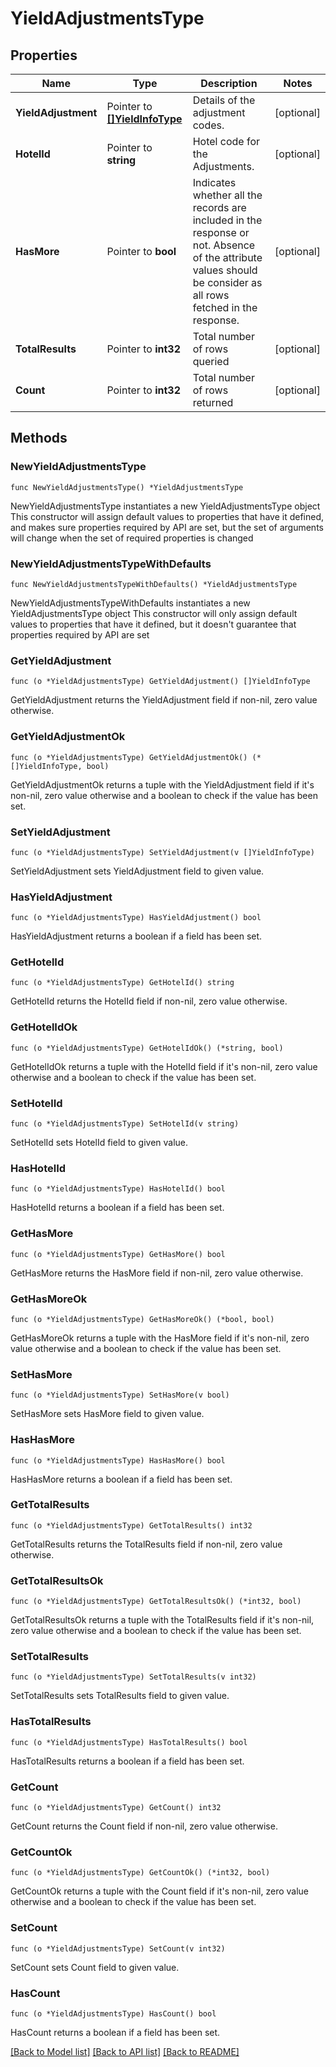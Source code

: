 # YieldAdjustmentsType

## Properties

Name | Type | Description | Notes
------------ | ------------- | ------------- | -------------
**YieldAdjustment** | Pointer to [**[]YieldInfoType**](YieldInfoType.md) | Details of the adjustment codes. | [optional] 
**HotelId** | Pointer to **string** | Hotel code for the Adjustments. | [optional] 
**HasMore** | Pointer to **bool** | Indicates whether all the records are included in the response or not. Absence of the attribute values should be consider as all rows fetched in the response. | [optional] 
**TotalResults** | Pointer to **int32** | Total number of rows queried | [optional] 
**Count** | Pointer to **int32** | Total number of rows returned | [optional] 

## Methods

### NewYieldAdjustmentsType

`func NewYieldAdjustmentsType() *YieldAdjustmentsType`

NewYieldAdjustmentsType instantiates a new YieldAdjustmentsType object
This constructor will assign default values to properties that have it defined,
and makes sure properties required by API are set, but the set of arguments
will change when the set of required properties is changed

### NewYieldAdjustmentsTypeWithDefaults

`func NewYieldAdjustmentsTypeWithDefaults() *YieldAdjustmentsType`

NewYieldAdjustmentsTypeWithDefaults instantiates a new YieldAdjustmentsType object
This constructor will only assign default values to properties that have it defined,
but it doesn't guarantee that properties required by API are set

### GetYieldAdjustment

`func (o *YieldAdjustmentsType) GetYieldAdjustment() []YieldInfoType`

GetYieldAdjustment returns the YieldAdjustment field if non-nil, zero value otherwise.

### GetYieldAdjustmentOk

`func (o *YieldAdjustmentsType) GetYieldAdjustmentOk() (*[]YieldInfoType, bool)`

GetYieldAdjustmentOk returns a tuple with the YieldAdjustment field if it's non-nil, zero value otherwise
and a boolean to check if the value has been set.

### SetYieldAdjustment

`func (o *YieldAdjustmentsType) SetYieldAdjustment(v []YieldInfoType)`

SetYieldAdjustment sets YieldAdjustment field to given value.

### HasYieldAdjustment

`func (o *YieldAdjustmentsType) HasYieldAdjustment() bool`

HasYieldAdjustment returns a boolean if a field has been set.

### GetHotelId

`func (o *YieldAdjustmentsType) GetHotelId() string`

GetHotelId returns the HotelId field if non-nil, zero value otherwise.

### GetHotelIdOk

`func (o *YieldAdjustmentsType) GetHotelIdOk() (*string, bool)`

GetHotelIdOk returns a tuple with the HotelId field if it's non-nil, zero value otherwise
and a boolean to check if the value has been set.

### SetHotelId

`func (o *YieldAdjustmentsType) SetHotelId(v string)`

SetHotelId sets HotelId field to given value.

### HasHotelId

`func (o *YieldAdjustmentsType) HasHotelId() bool`

HasHotelId returns a boolean if a field has been set.

### GetHasMore

`func (o *YieldAdjustmentsType) GetHasMore() bool`

GetHasMore returns the HasMore field if non-nil, zero value otherwise.

### GetHasMoreOk

`func (o *YieldAdjustmentsType) GetHasMoreOk() (*bool, bool)`

GetHasMoreOk returns a tuple with the HasMore field if it's non-nil, zero value otherwise
and a boolean to check if the value has been set.

### SetHasMore

`func (o *YieldAdjustmentsType) SetHasMore(v bool)`

SetHasMore sets HasMore field to given value.

### HasHasMore

`func (o *YieldAdjustmentsType) HasHasMore() bool`

HasHasMore returns a boolean if a field has been set.

### GetTotalResults

`func (o *YieldAdjustmentsType) GetTotalResults() int32`

GetTotalResults returns the TotalResults field if non-nil, zero value otherwise.

### GetTotalResultsOk

`func (o *YieldAdjustmentsType) GetTotalResultsOk() (*int32, bool)`

GetTotalResultsOk returns a tuple with the TotalResults field if it's non-nil, zero value otherwise
and a boolean to check if the value has been set.

### SetTotalResults

`func (o *YieldAdjustmentsType) SetTotalResults(v int32)`

SetTotalResults sets TotalResults field to given value.

### HasTotalResults

`func (o *YieldAdjustmentsType) HasTotalResults() bool`

HasTotalResults returns a boolean if a field has been set.

### GetCount

`func (o *YieldAdjustmentsType) GetCount() int32`

GetCount returns the Count field if non-nil, zero value otherwise.

### GetCountOk

`func (o *YieldAdjustmentsType) GetCountOk() (*int32, bool)`

GetCountOk returns a tuple with the Count field if it's non-nil, zero value otherwise
and a boolean to check if the value has been set.

### SetCount

`func (o *YieldAdjustmentsType) SetCount(v int32)`

SetCount sets Count field to given value.

### HasCount

`func (o *YieldAdjustmentsType) HasCount() bool`

HasCount returns a boolean if a field has been set.


[[Back to Model list]](../README.md#documentation-for-models) [[Back to API list]](../README.md#documentation-for-api-endpoints) [[Back to README]](../README.md)



